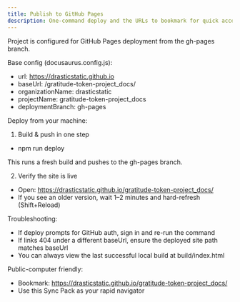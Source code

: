 ```yaml
---
title: Publish to GitHub Pages
description: One-command deploy and the URLs to bookmark for quick access.
---
```


Project is configured for GitHub Pages deployment from the gh-pages branch.

Base config (docusaurus.config.js):

- url: https://drasticstatic.github.io
- baseUrl: /gratitude-token-project_docs/
- organizationName: drasticstatic
- projectName: gratitude-token-project_docs
- deploymentBranch: gh-pages

Deploy from your machine:

1) Build & push in one step

- npm run deploy

This runs a fresh build and pushes to the gh-pages branch.

2) Verify the site is live

- Open: https://drasticstatic.github.io/gratitude-token-project_docs/
- If you see an older version, wait 1–2 minutes and hard-refresh (Shift+Reload)

Troubleshooting:

- If deploy prompts for GitHub auth, sign in and re-run the command
- If links 404 under a different baseUrl, ensure the deployed site path matches baseUrl
- You can always view the last successful local build at build/index.html

Public-computer friendly:

- Bookmark: https://drasticstatic.github.io/gratitude-token-project_docs/
- Use this Sync Pack as your rapid navigator

